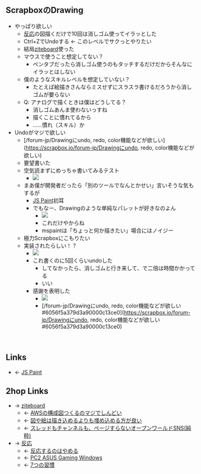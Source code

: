 ## ScrapboxのDrawing
- やっぱり欲しい
    - [反応](反応.md)の図描くだけで10回は消しゴム使ってイラッとした
    - Ctrl+ZでUndoする ← このレベルでサクっとやりたい
    - 結局[ziteboard](ziteboard.md)使った
    - マウスで使うこと想定してない？
        - ペンタブだったら消しゴム使うのもタッチするだけだからそんなにイラッとはしない
    - 僕のようなスキルレベルを想定していない？
        - たとえば絵描きさんならミスせずにスラスラ書けるだろうから消しゴムが要らない
    - Q: アナログで描くときは僕はどうしてる？
        - 消しゴムあんま使わないっすね
        - 描くことに慣れてるから
        - ……慣れ（スキル）か
- Undoがマジで欲しい
    - [/forum-jp/Drawingにundo, redo, color機能などが欲しい](https://scrapbox.io/forum-jp/Drawingにundo, redo, color機能などが欲しい)
    - 要望書いた
    - 空気読まずにめっちゃ書いてみるテスト
        - <a href="https://gyazo.com/8a9d7e33a39e531cbd72a0d032c8afb2" target="_blank" rel="noopener noreferrer">![](https://gyazo.com/8a9d7e33a39e531cbd72a0d032c8afb2/raw)</a>
    - まあ僕が開発者だったら「別のツールでなんとかせい」言いそうな気もするが
        - [JS Paint](JS_Paint.md)初耳
        - でもなー、Drawingのような単純なパレットが好きなのよん
            - <a href="https://gyazo.com/203598a067579b83691ea66de105713b" target="_blank" rel="noopener noreferrer">![](https://gyazo.com/203598a067579b83691ea66de105713b/raw)</a>
            - これだけやからね
            - mspaintは「ちょっと何か描きたい」場合にはノイジー
    - 極力Scrapboxにこもりたい
    - 実装されたらしい！？
        - <a href="https://gyazo.com/b14d5103c4eb4b6b1dd111cfbcf71b44" target="_blank" rel="noopener noreferrer">![](https://gyazo.com/b14d5103c4eb4b6b1dd111cfbcf71b44/raw)</a>
        - これ書くのに5回くらいundoした
            - してなかったら、消しゴムと行き来して、で二倍は時間かかってる
            - いい
        - 感謝を表明した
            - <a href="https://gyazo.com/48ae815e0ac4ddb334d8aa4d30fbc152" target="_blank" rel="noopener noreferrer">![](https://gyazo.com/48ae815e0ac4ddb334d8aa4d30fbc152/raw)</a>
            - [/forum-jp/Drawingにundo, redo, color機能などが欲しい#6056f5a379d3a90000c13ce0](https://scrapbox.io/forum-jp/Drawingにundo, redo, color機能などが欲しい#6056f5a379d3a90000c13ce0)

<br>

## Links
- ← [JS Paint](JS_Paint.md)

## 2hop Links
- → [ziteboard](ziteboard.md)
    - ← [AWSの構成図つくるのマジでしんどい](AWSの構成図つくるのマジでしんどい.md)
    - ← [図や絵は描き込めるよりも埋め込める方が良い](図や絵は描き込めるよりも埋め込める方が良い.md)
    - ← [スレッドもチャンネルも、ページすらないオープンワールドSNS(純粋)](スレッドもチャンネルも、ページすらないオープンワールドSNS_純粋_.md)
- → [反応](反応.md)
    - ← [反応するのはやめる](反応するのはやめる.md)
    - ← [PC2 ASUS Gaming Windows](PC2_ASUS_Gaming_Windows.md)
    - ← [7つの習慣](7つの習慣.md)

